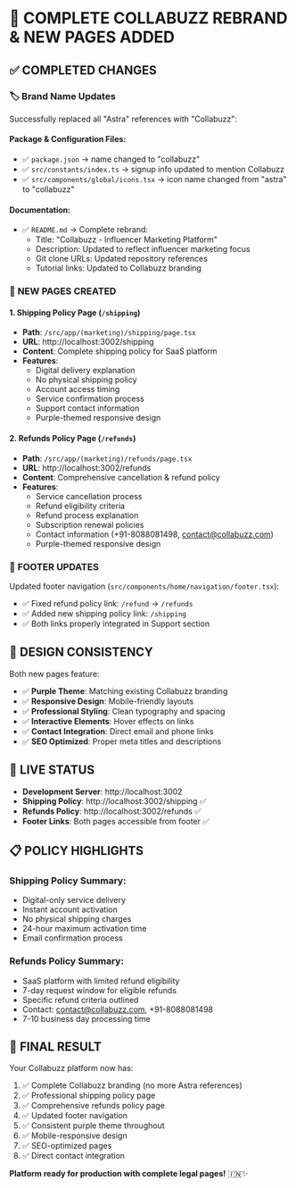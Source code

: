 # 🎯 COMPLETE COLLABUZZ REBRAND & NEW PAGES ADDED

## ✅ **COMPLETED CHANGES**

### 🏷️ **Brand Name Updates**
Successfully replaced all "Astra" references with "Collabuzz":

#### **Package & Configuration Files:**
- ✅ `package.json` → name changed to "collabuzz"
- ✅ `src/constants/index.ts` → signup info updated to mention Collabuzz
- ✅ `src/components/global/icons.tsx` → icon name changed from "astra" to "collabuzz"

#### **Documentation:**
- ✅ `README.md` → Complete rebrand:
  - Title: "Collabuzz - Influencer Marketing Platform" 
  - Description: Updated to reflect influencer marketing focus
  - Git clone URLs: Updated repository references
  - Tutorial links: Updated to Collabuzz branding

### 📄 **NEW PAGES CREATED**

#### **1. Shipping Policy Page** (`/shipping`)
- **Path**: `/src/app/(marketing)/shipping/page.tsx`
- **URL**: http://localhost:3002/shipping
- **Content**: Complete shipping policy for SaaS platform
- **Features**:
  - Digital delivery explanation
  - No physical shipping policy
  - Account access timing
  - Service confirmation process
  - Support contact information
  - Purple-themed responsive design

#### **2. Refunds Policy Page** (`/refunds`)
- **Path**: `/src/app/(marketing)/refunds/page.tsx`
- **URL**: http://localhost:3002/refunds
- **Content**: Comprehensive cancellation & refund policy
- **Features**:
  - Service cancellation process
  - Refund eligibility criteria
  - Refund process explanation
  - Subscription renewal policies
  - Contact information (+91-8088081498, contact@collabuzz.com)
  - Purple-themed responsive design

### 🔗 **FOOTER UPDATES**
Updated footer navigation (`src/components/home/navigation/footer.tsx`):
- ✅ Fixed refund policy link: `/refund` → `/refunds`
- ✅ Added new shipping policy link: `/shipping`
- ✅ Both links properly integrated in Support section

## 🎨 **DESIGN CONSISTENCY**
Both new pages feature:
- ✅ **Purple Theme**: Matching existing Collabuzz branding
- ✅ **Responsive Design**: Mobile-friendly layouts
- ✅ **Professional Styling**: Clean typography and spacing
- ✅ **Interactive Elements**: Hover effects on links
- ✅ **Contact Integration**: Direct email and phone links
- ✅ **SEO Optimized**: Proper meta titles and descriptions

## 🚀 **LIVE STATUS**
- **Development Server**: http://localhost:3002
- **Shipping Policy**: http://localhost:3002/shipping ✅
- **Refunds Policy**: http://localhost:3002/refunds ✅
- **Footer Links**: Both pages accessible from footer ✅

## 📋 **POLICY HIGHLIGHTS**

### **Shipping Policy Summary:**
- Digital-only service delivery
- Instant account activation
- No physical shipping charges
- 24-hour maximum activation time
- Email confirmation process

### **Refunds Policy Summary:**
- SaaS platform with limited refund eligibility
- 7-day request window for eligible refunds
- Specific refund criteria outlined
- Contact: contact@collabuzz.com, +91-8088081498
- 7-10 business day processing time

## 🎉 **FINAL RESULT**
Your Collabuzz platform now has:
1. ✅ Complete Collabuzz branding (no more Astra references)
2. ✅ Professional shipping policy page
3. ✅ Comprehensive refunds policy page  
4. ✅ Updated footer navigation
5. ✅ Consistent purple theme throughout
6. ✅ Mobile-responsive design
7. ✅ SEO-optimized pages
8. ✅ Direct contact integration

**Platform ready for production with complete legal pages!** 🇮🇳✨